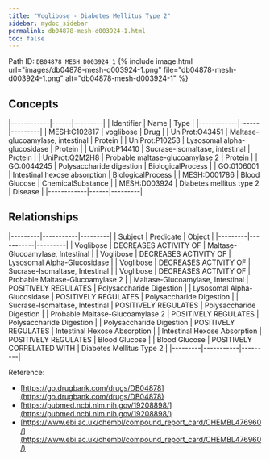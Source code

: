 ```yaml
---
title: "Voglibose - Diabetes Mellitus Type 2"
sidebar: mydoc_sidebar
permalink: db04878-mesh-d003924-1.html
toc: false 
---
```



Path ID: `DB04878_MESH_D003924_1`
{% include image.html url="images/db04878-mesh-d003924-1.png" file="db04878-mesh-d003924-1.png" alt="db04878-mesh-d003924-1" %}

## Concepts

|------------|------|---------|
| Identifier | Name | Type    |
|------------|------|---------|
| MESH:C102817 | voglibose | Drug |
| UniProt:O43451 | Maltase-glucoamylase, intestinal | Protein |
| UniProt:P10253 | Lysosomal alpha-glucosidase | Protein |
| UniProt:P14410 | Sucrase-isomaltase, intestinal | Protein |
| UniProt:Q2M2H8 | Probable maltase-glucoamylase 2 | Protein |
| GO:0044245 | Polysaccharide digestion | BiologicalProcess |
| GO:0106001 | Intestinal hexose absorption | BiologicalProcess |
| MESH:D001786 | Blood Glucose | ChemicalSubstance |
| MESH:D003924 | Diabetes mellitus type 2 | Disease |
|------------|------|---------|

## Relationships

|---------|-----------|---------|
| Subject | Predicate | Object  |
|---------|-----------|---------|
| Voglibose | DECREASES ACTIVITY OF | Maltase-Glucoamylase, Intestinal |
| Voglibose | DECREASES ACTIVITY OF | Lysosomal Alpha-Glucosidase |
| Voglibose | DECREASES ACTIVITY OF | Sucrase-Isomaltase, Intestinal |
| Voglibose | DECREASES ACTIVITY OF | Probable Maltase-Glucoamylase 2 |
| Maltase-Glucoamylase, Intestinal | POSITIVELY REGULATES | Polysaccharide Digestion |
| Lysosomal Alpha-Glucosidase | POSITIVELY REGULATES | Polysaccharide Digestion |
| Sucrase-Isomaltase, Intestinal | POSITIVELY REGULATES | Polysaccharide Digestion |
| Probable Maltase-Glucoamylase 2 | POSITIVELY REGULATES | Polysaccharide Digestion |
| Polysaccharide Digestion | POSITIVELY REGULATES | Intestinal Hexose Absorption |
| Intestinal Hexose Absorption | POSITIVELY REGULATES | Blood Glucose |
| Blood Glucose | POSITIVELY CORRELATED WITH | Diabetes Mellitus Type 2 |
|---------|-----------|---------|

Reference: 
  - [https://go.drugbank.com/drugs/DB04878](https://go.drugbank.com/drugs/DB04878)
  - [https://pubmed.ncbi.nlm.nih.gov/19208898/](https://pubmed.ncbi.nlm.nih.gov/19208898/)
  - [https://www.ebi.ac.uk/chembl/compound_report_card/CHEMBL476960/](https://www.ebi.ac.uk/chembl/compound_report_card/CHEMBL476960/)
